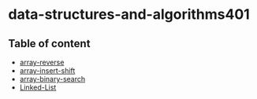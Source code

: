 # data-structures-and-algorithms401

## Table of content
- [array-reverse](array-reverse/README.md)
- [array-insert-shift](array-insert-shift/README.md)
- [array-binary-search](array-binary-search/README.md)
- [Linked-List](linked-list/app/README.md)
